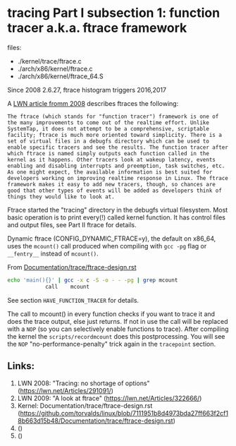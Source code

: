 tracing Part I subsection 1:  function tracer a.k.a. ftrace framework
================================================================================

files:
- ./kernel/trace/ftrace.c
- ./arch/x86/kernel/ftrace.c
- ./arch/x86/kernel/ftrace_64.S

Since 2008 2.6.27, ftrace histogram triggers 2016,2017

A [LWN article fromm 2008](#lwn0) describes ftraces the following:

```
The ftrace (which stands for "function tracer") framework is one of the many improvements to come out of the realtime effort. Unlike SystemTap, it does not attempt to be a comprehensive, scriptable facility; ftrace is much more oriented toward simplicity. There is a set of virtual files in a debugfs directory which can be used to enable specific tracers and see the results. The function tracer after which ftrace is named simply outputs each function called in the kernel as it happens. Other tracers look at wakeup latency, events enabling and disabling interrupts and preemption, task switches, etc. As one might expect, the available information is best suited for developers working on improving realtime response in Linux. The ftrace framework makes it easy to add new tracers, though, so chances are good that other types of events will be added as developers think of things they would like to look at. 
```

Ftrace started the "tracing" directory in the debugfs virtual filesystem. Most basic operation is to print every(!) called kernel function. It has control files and output files, see Part II ftrace for details.

Dynamic ftrace (CONFIG_DYNAMIC_FTRACE=y), the default on x86_64, uses the `mcount()` call produced when compiling with `gcc -pg` flag  or `__fentry__` instead of `mcount()`.

From [Documentation/trace/ftrace-design.rst](#ftrace-design)

```bash
echo 'main(){}' | gcc -x c -S -o - - -pg | grep mcount
	        call    mcount
```
See section `HAVE_FUNCTION_TRACER` for details.

The call to mcount() in every function checks if you want to trace it and does the trace output, else just returns. If not in use the call will be replaced with a `NOP` (so you can selectively enable functions to trace). After compiling the kernel the `scripts/recordmcount` does this postprocessing. You will see the `NOP` "no-performance-penalty" trick again in the `tracepoint` section. 




## Links:
1. <a name="lwn0"></a> LWN 2008: "Tracing: no shortage of options" (https://lwn.net/Articles/291091/)
1. <a name="lwn1"></a> LWN 2009: "A look at ftrace"      (https://lwn.net/Articles/322666/)
1. <a name="ftrace-design"></a> Kernel: Documentation/trace/ftrace-design.rst     (https://github.com/torvalds/linux/blob/7111951b8d4973bda27ff663f2cf18b663d15b48/Documentation/trace/ftrace-design.rst)
1. <a name=""></a>     ()
1. <a name=""></a>     ()